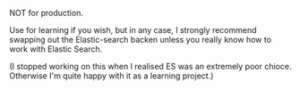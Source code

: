 NOT for production.

Use for learning if you wish, but in any case, I strongly recommend swapping out the Elastic-search backen unless you really know how to work with Elastic Search.

(I stopped working on this when I realised ES was an extremely poor chioce. Otherwise I'm quite happy with it as a learning project.)
